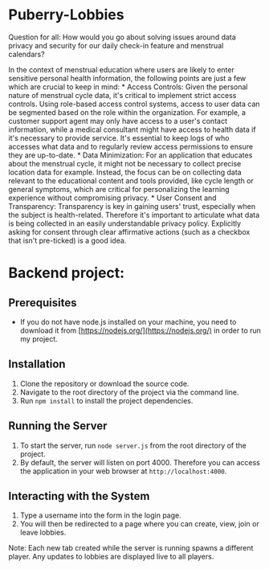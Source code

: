 # Puberry-Lobbies

Question for all: How would you go about solving issues around data privacy and security for our daily check-in feature and menstrual calendars?

In the context of menstrual education where users are likely to enter sensitive personal health information, the following points are just a few which are crucial to keep in mind:
    * Access Controls: Given the personal nature of menstrual cycle data, it's critical to implement strict access controls. Using role-based 
        access control systems, access to user data can be segmented based on the role within the organization. For example, a customer 
        support agent may only have access to a user's contact information, while a medical consultant might have access to health data if 
        it's necessary to provide service. It's essential to keep logs of who accesses what data and to regularly review access permissions 
        to ensure they are up-to-date.
    * Data Minimization: For an application that educates about the menstrual cycle, it might not be necessary to collect precise location 
        data for example. Instead, the focus can be on collecting data relevant to the educational  content and tools provided, like cycle 
        length or general symptoms, which are critical for personalizing the learning experience without compromising privacy.
    * User Consent and Transparency: Transparency is key in gaining users' trust, especially when the subject is health-related. Therefore 
        it's important to articulate what data is being collected in an easily understandable privacy policy. Explicitly asking for consent
        through clear affirmative actions (such as a checkbox that isn't pre-ticked) is a good idea.

# Backend project:

## Prerequisites

- If you do not have node.js installed on your machine, you need to download it from [https://nodejs.org/](https://nodejs.org/) in order to run my project.

## Installation

1. Clone the repository or download the source code.
2. Navigate to the root directory of the project via the command line.
3. Run `npm install` to install the project dependencies.

## Running the Server

1. To start the server, run `node server.js` from the root directory of the project.
2. By default, the server will listen on port 4000. Therefore you can access the application in your web browser at `http://localhost:4000`.

## Interacting with the System

1. Type a username into the form in the login page.
2. You will then be redirected to a page where you can create, view, join or leave lobbies.

Note: Each new tab created while the server is running spawns a different player. Any updates to lobbies are displayed live to all players.

